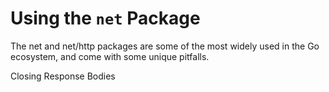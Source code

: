 # Using the `net` Package

The net and net/http packages are some of the most widely used in the Go ecosystem, and come with some unique pitfalls. 



Closing Response Bodies

